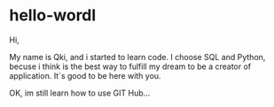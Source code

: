 # hello-wordl
Hi, 

My name is Qki, and i started to learn code. I choose SQL and Python, becuse i think is the best way to fulfill my dream to be a creator of application. It`s good to be here with you.

OK, im still learn how to use GIT Hub...
